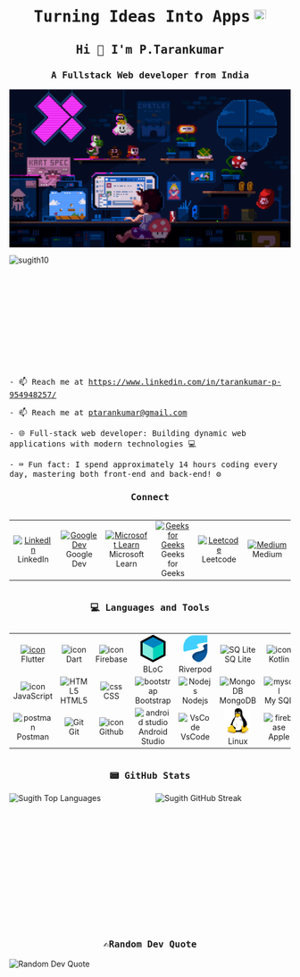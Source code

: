 <h1 align="center"><samp>Turning Ideas Into Apps</samp> <img src="https://github.com/mupezzuol/mupezzuol/blob/master/assets/earth.gif" width="22px" height="22px"> </h1>

<h2 align="center"><samp>Hi 👋 I'm P.Tarankumar</samp></h2>
<h3 align="center"><samp>A Fullstack Web developer from India</samp> </h3>

<img align="center" alt="Coding" width="1000" src="https://raw.githubusercontent.com/sugith10/images/main/gif/mario-working.gif">

<p align="left"> <img src="https://komarev.com/ghpvc/?username=sugith10&label=Profile%20views&color=0e75b6&style=flat" alt="sugith10" /> </p>

<div style="margin-bottom: 200px;"></div>

<samp>- 📫 Reach me at https://www.linkedin.com/in/tarankumar-p-954948257/</samp>

<samp>- 📫 Reach me at ptarankumar@gmail.com</samp>

<samp>- 🌐 Full-stack web developer: Building dynamic web applications with modern technologies 💻</samp>

<samp>- ⌨️ Fun fact: I spend approximately 14 hours coding every day, mastering both front-end and back-end! ⚙️</samp>




<h3 align="center"><samp>Connect</samp></h3>
<div style="display: flex; align-items: flex-start; align: center">
  <table align="center">
    <tr>
      <td align="center" width="100">
        <a href="https://www.linkedin.com/in/your-profile-link" target="_blank">
          <img src="https://skillicons.dev/icons?i=linkedin" alt="LinkedIn" width="45" height="45" />
        </a>
        <br>LinkedIn
      </td>
      <td align="center" width="100">
        <a href="https://developers.google.com/" target="_blank">
          <img src="https://skillicons.dev/icons?i=google" width="45" height="45" alt="Google Dev" />
        </a>
        <br>Google Dev
      </td>
      <td align="center" width="100">
        <a href="https://learn.microsoft.com/en-us/" target="_blank">
          <img src="https://skillicons.dev/icons?i=microsoft" width="45" height="45" alt="Microsoft Learn" />
        </a>
        <br>Microsoft Learn
      </td>
      <td align="center" width="100">
        <a href="https://www.geeksforgeeks.org/" target="_blank">
          <img src="https://skillicons.dev/icons?i=geeksforgeeks" width="45" height="45" alt="Geeks for Geeks" />
        </a>
        <br>Geeks for Geeks
      </td>
      <td align="center" width="100">
        <a href="https://leetcode.com/" target="_blank">
          <img src="https://raw.githubusercontent.com/rahuldkjain/github-profile-readme-generator/master/src/images/icons/Social/leet-code.svg" alt="Leetcode" width="45" height="45" />
        </a>
        <br>Leetcode
      </td>
      <td align="center" width="100">
        <a href="https://medium.com/" target="_blank">
          <img src="https://raw.githubusercontent.com/rahuldkjain/github-profile-readme-generator/master/src/images/icons/Social/medium.svg" alt="Medium" width="45" height="45" />
        </a>
        <br>Medium
      </td>
    </tr>
  </table>
  <br><br>
</div>



<h3 align="center"><samp>💻 Languages and Tools</samp></h3>
<div style="display: flex; align-items: flex-start; align: center">
<table align="center">
  <tr>
    <td align="center" width="100">
      <a href="#macropower-tech">
        <img src="https://www.vectorlogo.zone/logos/flutterio/flutterio-icon.svg" alt="icon" width="45" height="45" />
      </a>
      <br>Flutter
    </td>
    <td align="center" width="100">
        <img src="https://www.vectorlogo.zone/logos/dartlang/dartlang-icon.svg" alt="icon" width="45" height="45" />
      <br>Dart
    </td>
    <td align="center" width="100">
        <img src="https://www.vectorlogo.zone/logos/firebase/firebase-icon.svg" alt="icon" width="45" height="45" />
      </a>
      <br>Firebase
    </td>
      <td align="center" width="100">
        <img src="https://raw.githubusercontent.com/sugith10/images/main/technologies/bloc.png" alt="icon" width="45" height="50" />
      <br>BLoC
    </td>
   <td align="center" width="100">
        <img src="https://raw.githubusercontent.com/sugith10/images/main/technologies/riverpod.png" alt="icon" width="45" height="50" />
      <br>Riverpod
    </td>
      <td align="center" width="100">
        <img src="https://www.vectorlogo.zone/logos/sqlite/sqlite-icon.svg" width="48" height="48" alt="SQ Lite" />
      <br>SQ Lite
    </td>
    <td align="center" width="100">
        <img src="https://skillicons.dev/icons?i=kotlin" alt="icon" width="45" height="45" />
      <br>Kotlin
    </td>
       <td align="center" width="100">
        <img src="https://skillicons.dev/icons?i=figma" alt="icon" width="45" height="45" />
      <br>Figma
    </td>
  </tr>
  <tr>
    <td align="center" width="100">
        <img src="https://techstack-generator.vercel.app/js-icon.svg" alt="icon" width="65" height="65" />
      <br>JavaScript
    </td>
    <td align="center"  width="100">
        <img src="https://skillicons.dev/icons?i=html" width="48" height="48" alt="HTML5" />
      <br>HTML5
    </td>
    <td align="center" width="100">
        <img src="https://skillicons.dev/icons?i=css" width="48" height="48" alt="css" />
      <br>CSS
    </td>
    <td align="center"  width="100">
        <img src="https://skillicons.dev/icons?i=bootstrap" width="48" height="48" alt="bootstrap" />
      <br>Bootstrap
    </td>
           <td align="center" width="100">
        <img src="https://skillicons.dev/icons?i=nodejs" width="48" height="48" alt="Nodejs" />
      <br>Nodejs
      </td>
          <td align="center" width="100">
        <img src="https://skillicons.dev/icons?i=mongodb" width="48" height="48" alt="MongoDB" />
      <br>MongoDB
    </td>
    <td align="center"  width="100">
        <img src="https://skillicons.dev/icons?i=mysql" width="48" height="48" alt="mysql" />
      <br>My SQL
    </td>
           <td align="center" width="100">
        <img src="https://techstack-generator.vercel.app/aws-icon.svg" alt="icon" width="65" height="65" />
      <br>AWS
    </td>
       
  </tr>
 <tr>
        <td align="center" width="100">
        <img src="https://skillicons.dev/icons?i=postman" width="48" height="48" alt="postman" />
      <br>Postman
    </td>
       <td align="center" width="100"> 
        <img src="https://user-images.githubusercontent.com/25181517/192108372-f71d70ac-7ae6-4c0d-8395-51d8870c2ef0.png" width="48" height="48" alt="Git" />
      <br>Git
    </td>
       <td align="center" width="100">
        <img src="https://skillicons.dev/icons?i=github" alt="icon" width="45" height="45" />
      <br>Github
    </td>
    <td align="center" width="100">
        <img src="https://skillicons.dev/icons?i=androidstudio" width="48" height="48" alt="android studio" />
      <br>Android Studio
    </td>
            <td align="center" width="100">
        <img src="https://skillicons.dev/icons?i=vscode" width="48" height="48" alt="VsCode" />
      <br>VsCode
    </td>
      <td align="center" width="100">
        <img src="https://raw.githubusercontent.com/devicons/devicon/master/icons/linux/linux-original.svg" width="48" height="48" alt="linu" />
      <br>Linux
    </td>
     <td align="center" width="100">
        <img src="https://skillicons.dev/icons?i=apple" width="48" height="48" alt="firebase" />
      <br>Apple
    </td>
     <td align="center" width="100">
        <img src="https://skillicons.dev/icons?i=windows" width="48" height="48" alt="linu" />
      <br>Windows
    </td>          
 </tr>
</table>
<br><br>
</div>

<h3 align="center"><samp>📟 GitHub Stats</samp></h3>
<div style="display: flex; justify-content: space-between; align-items: stretch;">
  <!-- Top Languages Stats -->
  <img src="https://github-readme-stats.vercel.app/api/top-langs?username=sugith10&show_icons=true&locale=en&layout=compact" alt="Sugith Top Languages" width="48%" height="200" style="object-fit: cover;"/>
  <!-- GitHub Streak Stats -->
  <img src="https://github-readme-streak-stats.herokuapp.com/?user=sugith10" alt="Sugith GitHub Streak" width="48%" height="200" style="object-fit: cover;"/>
</div>

<div style="margin-bottom: 60px;"></div>
<h3 align="center"><samp>✍️Random Dev Quote</samp></h3>
    <div>
      <img src="https://quotes-github-readme.vercel.app/api?type=horizontal&theme=vue" alt="Random Dev Quote" />
    </div>
